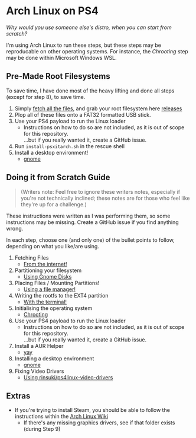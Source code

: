 # Arch Linux on PS4

_Why would you use someone else's distro, when you can start from scratch?_

I'm using Arch Linux to run these steps, but these steps may be reproducable on other operating systems.
For instance, the _Chrooting_ step may be done within Microsoft Windows WSL.

## Pre-Made Root Filesystems

To save time, I have done most of the heavy lifting and done all steps (except for step 8), to save time.

1. Simply [fetch all the files](./steps/1/files.md), and grab your root filesystem here [releases](https://github.com/7coil/archlinux-on-ps4/releases)
2. Plop all of these files onto a FAT32 formatted USB stick.
3. Use your PS4 payload to run the Linux loader
    - Instructions on how to do so are not included, as it is out of scope for this repository.  
    ...but if you really wanted it, create a GitHub issue.
4. Run `install-psxitarch.sh` in the rescue shell
5. Install a desktop environment!
    - [gnome](./steps/8/gnome.md)

## Doing it from Scratch Guide

> (Writers note: Feel free to ignore these writers notes, especially if you're not technically inclined; these notes are for those who feel like they're up for a challenge.)

These instructions were written as I was performing them, so some instructions may be missing. Create a GitHub issue if you find anything wrong.

In each step, choose one (and only one) of the bullet points to follow, depending on what you like/are using.

1. Fetching Files
    - [From the internet!](./steps/1/files.md)
2. Partitioning your filesystem
    - [Using Gnome Disks](./steps/2/gnome-disks.md)
3. Placing Files / Mounting Partitions!
    - [Using a file manager!](./steps/3/gnome-files.md)
4. Writing the rootfs to the EXT4 partition
    - [With the terminal!](./steps/4/rootfs.md)
5. Initialising the operating system
    - [Chrooting](./steps/5/arch-chroot.md)
6. Use your PS4 payload to run the Linux loader
    - Instructions on how to do so are not included, as it is out of scope for this repository.  
    ...but if you really wanted it, create a GitHub issue.
7. Install a AUR Helper
    - [yay](https://github.com/Jguer/yay)
8. Installing a desktop environment
    - [gnome](./steps/8/gnome.md)
9. Fixing Video Drivers
    - [Using rinsuki/ps4linux-video-drivers](./steps/9/rinsuki.md)

## Extras
- If you're trying to install Steam, you should be able to follow the instructions within the [Arch Linux Wiki](https://wiki.archlinux.org/title/steam)
    - If there's any missing graphics drivers, see if that folder exists (during Step 9)
